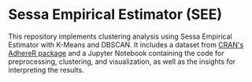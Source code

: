 # Sessa Empirical Estimator (SEE)
This repository implements clustering analysis using Sessa Empirical Estimator with K-Means and DBSCAN. It includes a dataset from [CRAN's AdhereR package](https://search.r-project.org/CRAN/refmans/AdhereR/html/med.events.ATC.html) and a Jupyter Notebook containing the code for preprocessing, clustering, and visualization, as well as the insights for interpreting the results.
